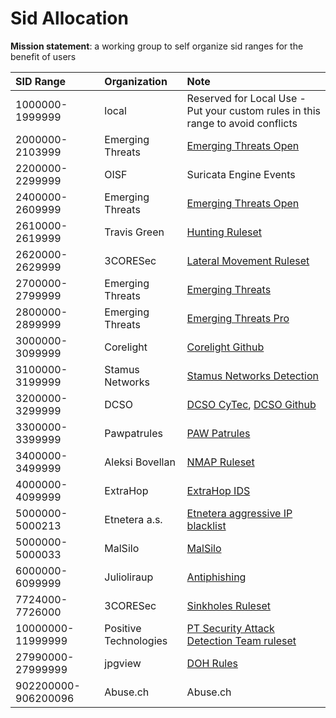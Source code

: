 # Sid Allocation

**Mission statement**: a working group to self organize sid ranges for the benefit of users


| SID Range           | Organization          | Note                                                                                                 |
| :-                  | :-                    | :-                                                                                                   |
| 1000000-1999999     | local                 | Reserved for Local Use - Put your custom rules in this range to avoid conflicts                      |
| 2000000-2103999     | Emerging Threats      | [Emerging Threats Open](https://community.emergingthreats.net/)                                      |
| 2200000-2299999     | OISF                  | Suricata Engine Events                                                                               |
| 2400000-2609999     | Emerging Threats      | [Emerging Threats Open](https://community.emergingthreats.net/)                                      |
| 2610000-2619999     | Travis Green          | [Hunting Ruleset](https://github.com/travisbgreen/hunting-rules)                                     |
| 2620000-2629999     | 3CORESec              | [Lateral Movement Ruleset](https://dtection.io/ruleset)                                              |
| 2700000-2799999     | Emerging Threats      | [Emerging Threats](https://doc.emergingthreats.net/bin/view/Main/SidAllocation)                      |
| 2800000-2899999     | Emerging Threats      | [Emerging Threats Pro](https://doc.emergingthreats.net/bin/view/Main/SidAllocation)                  |
| 3000000-3099999     | Corelight             | [Corelight Github](https://github.com/corelight/)                                                    |
| 3100000-3199999     | Stamus Networks       | [Stamus Networks Detection](https://stamus-networks.com)                                             |
| 3200000-3299999     | DCSO                  | [DCSO CyTec](https://medium.com/@DCSO_CyTec), [DCSO Github](https://github.com/DCSO/suricata-rules)  |
| 3300000-3399999     | Pawpatrules           | [PAW Patrules](https://pawpatrules.fr/)                                                              |
| 3400000-3499999     | Aleksi Bovellan       | [NMAP Ruleset](https://github.com/aleksibovellan/opnsense-suricata-nmaps)                            |
| 4000000-4099999     | ExtraHop              | [ExtraHop IDS](https://www.extrahop.com/solutions/security/ids/)                                     |
| 5000000-5000213     | Etnetera a.s.         | [Etnetera aggressive IP blacklist](https://security.etnetera.cz/feeds/etn_aggressive.rules)          |
| 5000000-5000033     | MalSilo               | [MalSilo](https://malsilo.gitlab.io/feeds/)                                                          |
| 6000000-6099999     | Julioliraup           | [Antiphishing](https://github.com/julioliraup/Antiphishing)                                          |
| 7724000-7726000     | 3CORESec              | [Sinkholes Ruleset](https://dtection.io/ruleset)                                                     |
| 10000000-11999999   | Positive Technologies | [PT Security Attack Detection Team ruleset](https://github.com/ptresearch/AttackDetection#sid-range) |
| 27990000-27999999   | jpgview               | [DOH Rules](https://raw.githubusercontent.com/jpgpi250/piholemanual/master/DOH/DOH.rules)            |
| 902200000-906200096 | Abuse.ch              | Abuse.ch                                                                                             |
